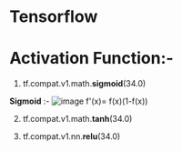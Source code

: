 # Tensorflow
# Activation Function:-
1) tf.compat.v1.math.**sigmoid**(34.0)

**Sigmoid** :-  ![image](https://user-images.githubusercontent.com/68476475/122535023-c403cd80-d040-11eb-9f45-2fb74404cda9.png)
                 f'(x)= f(x)(1-f(x))

 

 
2) tf.compat.v1.math.**tanh**(34.0)
 
3) tf.compat.v1.nn.**relu**(34.0)
